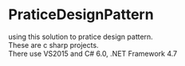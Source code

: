 # PraticeDesignPattern
using this solution to pratice design pattern.<br>
These are c sharp projects.<br>
There use VS2015 and C# 6.0, .NET Framework 4.7<br>

